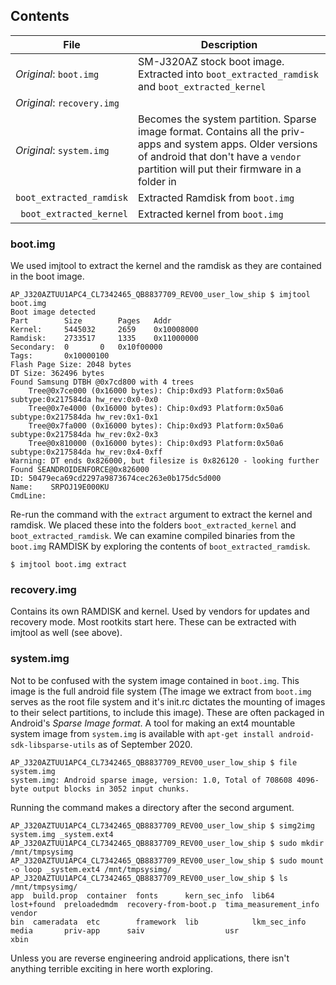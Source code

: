 ## Contents
| File | Description |
|------|-------------|
| _Original_: `boot.img` | SM-J320AZ stock boot image. Extracted into `boot_extracted_ramdisk` and `boot_extracted_kernel` |
| _Original_: `recovery.img` |  |
| _Original_: `system.img` | Becomes the system partition. Sparse image format. Contains all the priv-apps and system apps. Older versions of android that don't have a `vendor` partition will put their firmware in a folder in |
| `boot_extracted_ramdisk` | Extracted Ramdisk from `boot.img` |
| ` boot_extracted_kernel` | Extracted kernel from `boot.img` |

### boot.img
We used imjtool to extract the kernel and the ramdisk as they are contained in the boot image.
```
AP_J320AZTUU1APC4_CL7342465_QB8837709_REV00_user_low_ship $ imjtool boot.img
Boot image detected
Part		Size		Pages	Addr
Kernel:		5445032		2659	0x10008000
Ramdisk:	2733517		1335	0x11000000
Secondary:	0		0	0x10f00000
Tags:       0x10000100
Flash Page Size: 2048 bytes
DT Size: 362496 bytes
Found Samsung DTBH @0x7cd800 with 4 trees
	Tree@0x7ce000 (0x16000 bytes): Chip:0xd93 Platform:0x50a6 subtype:0x217584da hw_rev:0x0-0x0
	Tree@0x7e4000 (0x16000 bytes): Chip:0xd93 Platform:0x50a6 subtype:0x217584da hw_rev:0x1-0x1
	Tree@0x7fa000 (0x16000 bytes): Chip:0xd93 Platform:0x50a6 subtype:0x217584da hw_rev:0x2-0x3
	Tree@0x810000 (0x16000 bytes): Chip:0xd93 Platform:0x50a6 subtype:0x217584da hw_rev:0x4-0xff
Warning: DT ends 0x826000, but filesize is 0x826120 - looking further
Found SEANDROIDENFORCE@0x826000
ID: 50479eca69cd2297a9873674cec263e0b175dc5d000
Name:    SRPOJ19E000KU
CmdLine:
```
Re-run the command with the `extract` argument to extract the kernel and ramdisk. We placed these into the folders `boot_extracted_kernel` and `boot_extracted_ramdisk`. We can examine compiled binaries from the `boot.img` RAMDISK by exploring the contents of `boot_extracted_ramdisk`.
```
$ imjtool boot.img extract
```

### recovery.img
Contains its own RAMDISK and kernel. Used by vendors for updates and recovery mode. Most rootkits start here. These can be extracted with imjtool as well (see above).

### system.img
Not to be confused with the system image contained in `boot.img`. This image is the full android file system (The image we extract from `boot.img` serves as the root file system and it's init.rc dictates the mounting of images to their select partitions, to include this image). These are often packaged in Android's _Sparse Image format_. A tool for making an ext4 mountable system image from `system.img` is available with `apt-get install android-sdk-libsparse-utils` as of September 2020.
```
AP_J320AZTUU1APC4_CL7342465_QB8837709_REV00_user_low_ship $ file system.img
system.img: Android sparse image, version: 1.0, Total of 708608 4096-byte output blocks in 3052 input chunks.
```

Running the command makes a directory after the second argument.
```
AP_J320AZTUU1APC4_CL7342465_QB8837709_REV00_user_low_ship $ simg2img system.img _system.ext4
AP_J320AZTUU1APC4_CL7342465_QB8837709_REV00_user_low_ship $ sudo mkdir /mnt/tmpsysimg
AP_J320AZTUU1APC4_CL7342465_QB8837709_REV00_user_low_ship $ sudo mount -o loop _system.ext4 /mnt/tmpsysimg/
AP_J320AZTUU1APC4_CL7342465_QB8837709_REV00_user_low_ship $ ls /mnt/tmpsysimg/
app  build.prop  container  fonts      kern_sec_info  lib64         lost+found  preloadedmdm  recovery-from-boot.p  tima_measurement_info  vendor
bin  cameradata  etc        framework  lib            lkm_sec_info  media       priv-app      saiv                  usr                    xbin
 ```
Unless you are reverse engineering android applications, there isn't anything terrible exciting in here worth exploring.
